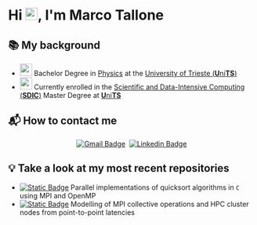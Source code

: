 # Hi <img src="https://raw.githubusercontent.com/MartinHeinz/MartinHeinz/master/wave.gif" width="25">, I'm Marco Tallone

## 📚 My background

* <img src="https://user-images.githubusercontent.com/74038190/212257467-871d32b7-e401-42e8-a166-fcfd7baa4c6b.gif" width="25"> Bachelor Degree in [Physics](https://df.units.it/) at the [University of Trieste (**U**ni**TS**)](https://portale.units.it/it)
* <img src="https://github.com/Anmol-Baranwal/Cool-GIFs-For-GitHub/assets/74038190/0b335028-1d3d-4ee5-b5b3-a373d499be7e" width="25"> Currently enrolled in the [Scientific and Data-Intensive Computing (**SDIC**)](https://sdic.units.it/) Master Degree at [**U**ni**TS**](https://portale.units.it/it)

## 📬 How to contact me

<span align="center">

[![Gmail Badge](https://img.shields.io/badge/-Gmail-red?style=flat-square&logo=gmail&logoColor=white&link=mailto:marcotallone85@gmail.com.com)](mailto:marcotallone85@gmail.com)&nbsp;
[![Linkedin Badge](https://img.shields.io/badge/-Marco%20Tallone-0072b1?style=flat-square&logo=Linkedin&logoColor=white&link=https://linkedin.com/in/marco-tallone-40312425b)](https://linkedin.com/in/marco-tallone-40312425b)

</span>

## 💡 Take a look at my most recent repositories

- [![Static Badge](https://img.shields.io/badge/Parallel%20Quicksort-completed-ParallelQuicksort?logo=mind)](https://github.com/marcotallone/parallel-quicksort-algorithms) Parallel implementations of quicksort algorithms in `C` using MPI and OpenMP
- [![Static Badge](https://img.shields.io/badge/Collective%20Operations-completed-CollectiveOperations?logo=mind)](https://github.com/marcotallone/collective-operations-latency) Modelling of MPI collective operations and HPC cluster nodes from point-to-point latencies

